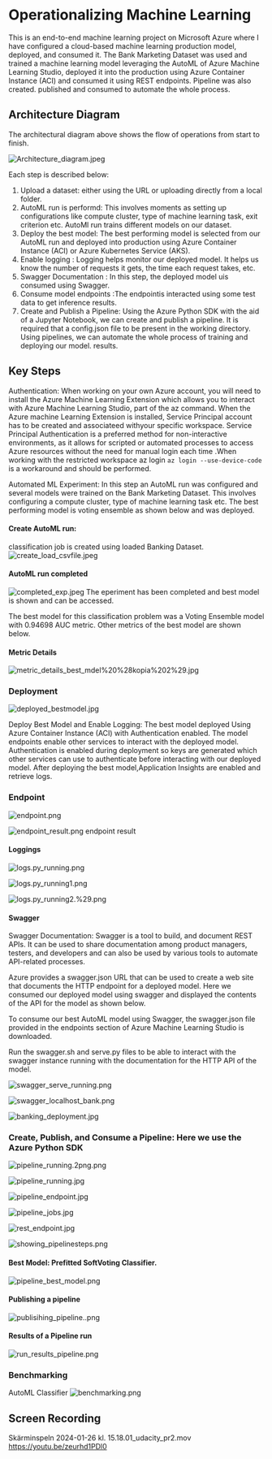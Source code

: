 # Operationalizing Machine Learning

This is an end-to-end machine learning project on Microsoft Azure where I have configured a cloud-based machine 
learning production model, deployed, and consumed it.
The Bank Marketing Dataset was used and  trained a machine learning model leveraging the AutoML of 
Azure Machine Learning Studio, deployed it into the production using Azure Container Instance (ACI) and 
consumed it using REST endpoints.
Pipeline  was also created. published and consumed to automate the whole process.
## Architecture Diagram
The architectural diagram above shows the flow of operations from start to finish.


![Architecture_diagram.jpeg](attachment:Architecture_diagram.jpeg)

Each step  is described below:
1. Upload a dataset:  either using the URL or uploading directly from a local folder.
2. AutoML run is performd: This involves moments as setting up  configurations like compute cluster, type of machine learning task, exit criterion etc. AutoMl run trains different models on our dataset.
3. Deploy the best model: The best performing model  is selected from our AutoML run and deployed into production using Azure Container Instance (ACI) or Azure Kubernetes Service (AKS).
4. Enable logging : Logging helps monitor our deployed model. It helps us know the number of requests it gets, the time each request takes, etc.
5. Swagger Documentation : In this step, the deployed model uis consumed using Swagger.
6. Consume model endpoints :The endpointis interacted  using some test data to get inference results.
7. Create and Publish a Pipeline: Using the Azure Python SDK with the aid of a Jupyter Notebook, we can create and publish a pipeline. It is required that a config.json file to be present in the working directory. Using pipelines, we can automate the whole process of training and deploying our model. results.












## Key Steps


Authentication: When working on your own Azure account, you will need to install the Azure Machine Learning Extension which allows you to interact with Azure Machine Learning Studio, part of the az command. When the Azure machine Learning Extension is installed, Service Principal account has to be created  and associateed withyour specific workspace.  Service Principal Authentication is a preferred method for non-interactive environments, as it allows for scripted or automated processes to access Azure resources without the need for manual login each time .When working with the restricted workspace az login `az login --use-device-code`  is a workaround and should be performed.

Automated ML Experiment: In this step an AutoML run was configured and several models were trained on the Bank Marketing Dataset. This involves configuring a compute cluster, type of machine learning task etc. The best performing model is voting ensemble as shown below and was deployed.



#### Create AutoML run: 
classification job is created using loaded Banking Dataset.
![create_load_csvfile.jpeg](attachment:create_load_csvfile.jpeg)

#### AutoML run completed
![completed_exp.jpeg](attachment:completed_exp.jpeg)
The eperiment has been completed  and best model is shown and can be accessed.

The best model for this classification problem was a Voting Ensemble model with 0.94698 AUC metric.
Other metrics of the best model are shown below.


#### Metric Details
![metric_details_best_mdel%20%28kopia%202%29.jpg](attachment:metric_details_best_mdel%20%28kopia%202%29.jpg)

### Deployment

![deployed_bestmodel.jpg](attachment:deployed_bestmodel.jpg)

Deploy Best Model and Enable Logging:  The best model deployed Using Azure Container Instance (ACI) with Authentication enabled.
The model endpoints  enable other services to  interact with the deployed model. Authentication is enabled during deployment so keys are generated which other services can use to authenticate before interacting with our deployed model.
After deploying the  best model,Application Insights are enabled and retrieve logs.


### Endpoint

![endpoint.png](attachment:endpoint.png)

![endpoint_result.png](attachment:endpoint_result.png)
endpoint result

#### Loggings
![logs.py_running.png](attachment:logs.py_running.png)

![logs.py_running1.png](attachment:logs.py_running1.png)

![logs.py_running2.%29.png](attachment:logs.py_running2.%29.png)

#### Swagger
Swagger Documentation: Swagger is a tool to build, and document REST APIs. It can be used to share documentation among product managers, testers, and developers and can also be used by various tools to automate API-related processes.

Azure provides a swagger.json URL that can be used to create a web site that documents the HTTP endpoint for a deployed model. Here we consumed our deployed model using swagger and displayed the contents of the API for the model as shown below.

To consume our best AutoML model using Swagger, the swagger.json file provided in the endpoints section of Azure Machine Learning Studio is downloaded. 

Run the swagger.sh and serve.py files to be able to interact with the swagger instance running with the documentation for the HTTP API of the model.


![swagger_serve_running.png](attachment:swagger_serve_running.png)

![swagger_localhost_bank.png](attachment:swagger_localhost_bank.png)


![banking_deployment.jpg](attachment:banking_deployment.jpg)

### Create, Publish, and Consume a Pipeline: Here we use the Azure Python SDK 

![pipeline_running.2png.png](attachment:pipeline_running.2png.png)

![pipeline_running.jpg](attachment:pipeline_running.jpg)

![pipeline_endpoint.jpg](attachment:pipeline_endpoint.jpg)

![pipeline_jobs.jpg](attachment:pipeline_jobs.jpg)

![rest_endpoint.jpg](attachment:rest_endpoint.jpg)

![showing_pipelinesteps.png](attachment:showing_pipelinesteps.png)

#### Best Model: Prefitted SoftVoting Classifier.

![pipeline_best_model.png](attachment:pipeline_best_model.png)

#### Publishing a pipeline

![publisihing_pipeline..png](attachment:publisihing_pipeline..png)

#### Results of a Pipeline run
![run_results_pipeline.png](attachment:run_results_pipeline.png)

### Benchmarking
AutoML Classifier
![benchmarking.png](attachment:benchmarking.png)

## Screen Recording


Skärminspeln 2024-01-26 kl. 15.18.01_udacity_pr2.mov
https://youtu.be/zeurhd1PDl0



```python

```
